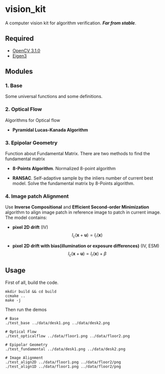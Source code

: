 # vision_kit

A computer vision kit for algorithm verification. ***Far from stable***.

## Required
* [OpenCV 3.1.0](https://github.com/opencv/opencv/tree/3.1.0)
* [Eigen3](https://github.com/RLovelett/eigen/tree/3.3.3)

## Modules

### 1. **Base**
Some universal functions and some definitions.

### 2. **Optical Flow**
Algorithms for Optical flow

* **Pyramidal Lucas-Kanada Algorithm**

### 3. **Epipolar Geometry**
Function about Fundamental Matrix. There are two methods to find the fundamental matrix
* **8-Points Algorithm**. Normalized 8-point algorithm 

* **RANSAC**. Self-adaptive sample by the inliers number of current best model.  Solve the fundamental matrix by 8-Points algorithm.

### 4. **Image patch Alignment**
Use **Inverse Compositional** and **Efficient Second-order Minimization** algorithm to align image patch in reference image to patch in current image. The model contains:

* **pixel 2D drift** (IV)
$$I_c(\mathbf x + \mathbf u) = I_r(\mathbf x)$$

* **pixel 2D drift with bias(illumination or exposure differences)** (IV, ESM)
$$I_c(\mathbf x + \mathbf u) = I_r(\mathbf x) + \beta$$

## Usage
First of all, build the code.
```
mkdir build && cd build
ccmake ..
make -j
```
Then run the demos
```
# Base
./test_base ../data/desk1.png ../data/desk2.png

# Optical Flow
./test_opticalflow ../data/floor1.png ../data/floor2.png

# Epipolar Geometry
./test_fundamental ../data/desk1.png ../data/desk2.png

# Image Alignment
./test_align2D ../data/floor1.png ../data/floor2/png
./test_align1D ../data/floor1.png ../data/floor2/png
```